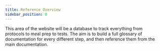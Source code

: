 ```yaml
---
title: Reference Overview
sidebar_position: 0
---
```


This area of the website will be a database to track everything from protocols to meal prep to tests. The aim is to build a full glossary of documentation for every different step, and then reference them from the main documentation. 